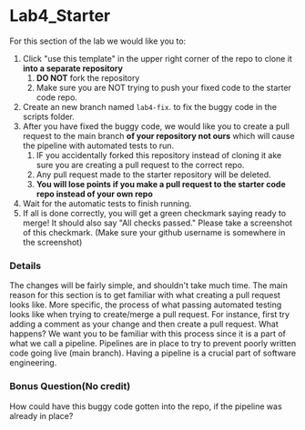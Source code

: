 # Lab4_Starter

For this section of the lab we would like you to:
1. Click "use this template" in the upper right corner of the repo to clone it **into a separate repository**
    1. **DO NOT** fork the repository
    2. Make sure you are NOT trying to push your fixed code to the starter code repo.
3. Create an new branch named `lab4-fix`. to fix the buggy code in the scripts folder.
5. After you have fixed the buggy code, we would like you to create a pull request to the main branch **of your repository not ours** which will cause the pipeline with automated tests to run.
    1. IF you accidentally forked this repository instead of cloning it ake sure you are creating a pull request to the correct repo.
    2. Any pull request made to the starter repository will be deleted.
    3. **You will lose points if you make a pull request to the starter code repo instead of your own repo**
7. Wait for the automatic tests to finish running.
8. If all is done correctly, you will get a green checkmark saying ready to merge! It should also say "All checks passed." Please take a screenshot of this checkmark. (Make sure your github username is somewhere in the screenshot)

### Details

The changes will be fairly simple, and shouldn't take much time. The main reason for this section is to get familiar with what creating a pull request looks like. More specific, the process of what passing automated testing looks like when trying to create/merge a pull request. For instance, first try adding a comment as your change and then create a pull request. What happens? We want you to be familiar with this process since it is a part of what we call a pipeline. Pipelines are in place to try to prevent poorly written code going live (main branch). Having a pipeline is a crucial part of software engineering.

### Bonus Question(No credit)

How could have this buggy code gotten into the repo, if the pipeline was already in place? 

